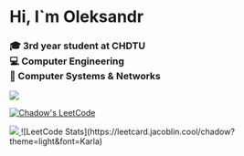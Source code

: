<h1> Hi, I`m Oleksandr </h1>

<h3>
  🎓 3rd year student at CHDTU   
  <br>💻 Computer Engineering  
  <br>🔌 Computer Systems & Networks
</h3>

<img src="https://img.shields.io/badge/Telegram-@oleksandr_rura-blue?logo=telegram">

[![Chadow's LeetCode](https://img.shields.io/badge/LeetCode-chadow-orange?logo=leetcode&logoColor=white)](https://leetcode.com/u/chadow/)

<a href="https://www.codewars.com/users/Shadow_GG">
  <img src="https://www.codewars.com/users/Shadow_GG/badges/small"/>
</a>
![LeetCode Stats](https://leetcard.jacoblin.cool/chadow?theme=light&font=Karla) 
